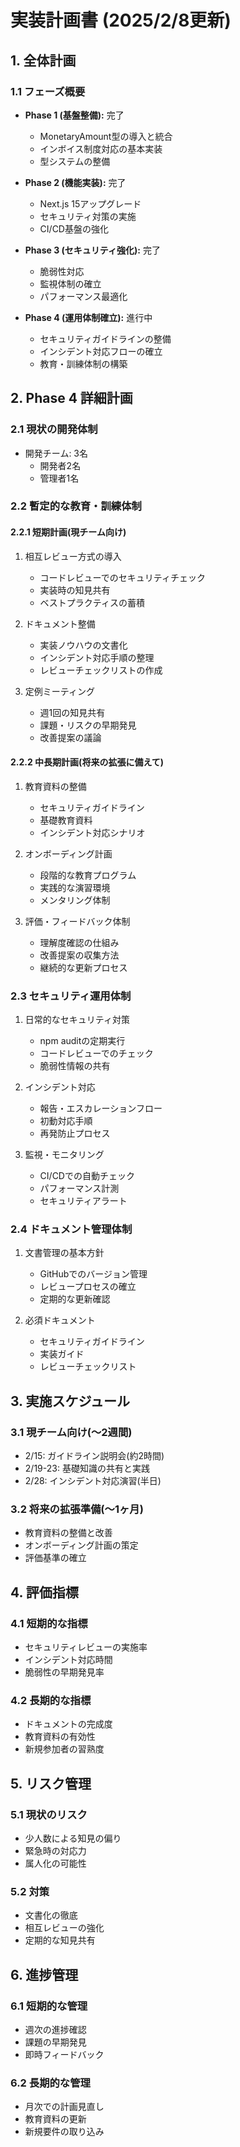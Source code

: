 # 実装計画書 (2025/2/8更新)

## 1. 全体計画

### 1.1 フェーズ概要

- **Phase 1 (基盤整備):** 完了

  - MonetaryAmount型の導入と統合
  - インボイス制度対応の基本実装
  - 型システムの整備

- **Phase 2 (機能実装):** 完了

  - Next.js 15アップグレード
  - セキュリティ対策の実施
  - CI/CD基盤の強化

- **Phase 3 (セキュリティ強化):** 完了

  - 脆弱性対応
  - 監視体制の確立
  - パフォーマンス最適化

- **Phase 4 (運用体制確立):** 進行中
  - セキュリティガイドラインの整備
  - インシデント対応フローの確立
  - 教育・訓練体制の構築

## 2. Phase 4 詳細計画

### 2.1 現状の開発体制

- 開発チーム: 3名
  - 開発者2名
  - 管理者1名

### 2.2 暫定的な教育・訓練体制

#### 2.2.1 短期計画(現チーム向け)

1. 相互レビュー方式の導入

   - コードレビューでのセキュリティチェック
   - 実装時の知見共有
   - ベストプラクティスの蓄積

2. ドキュメント整備

   - 実装ノウハウの文書化
   - インシデント対応手順の整理
   - レビューチェックリストの作成

3. 定例ミーティング
   - 週1回の知見共有
   - 課題・リスクの早期発見
   - 改善提案の議論

#### 2.2.2 中長期計画(将来の拡張に備えて)

1. 教育資料の整備

   - セキュリティガイドライン
   - 基礎教育資料
   - インシデント対応シナリオ

2. オンボーディング計画

   - 段階的な教育プログラム
   - 実践的な演習環境
   - メンタリング体制

3. 評価・フィードバック体制
   - 理解度確認の仕組み
   - 改善提案の収集方法
   - 継続的な更新プロセス

### 2.3 セキュリティ運用体制

1. 日常的なセキュリティ対策

   - npm auditの定期実行
   - コードレビューでのチェック
   - 脆弱性情報の共有

2. インシデント対応

   - 報告・エスカレーションフロー
   - 初動対応手順
   - 再発防止プロセス

3. 監視・モニタリング
   - CI/CDでの自動チェック
   - パフォーマンス計測
   - セキュリティアラート

### 2.4 ドキュメント管理体制

1. 文書管理の基本方針

   - GitHubでのバージョン管理
   - レビュープロセスの確立
   - 定期的な更新確認

2. 必須ドキュメント
   - セキュリティガイドライン
   - 実装ガイド
   - レビューチェックリスト

## 3. 実施スケジュール

### 3.1 現チーム向け(〜2週間)

- 2/15: ガイドライン説明会(約2時間)
- 2/19-23: 基礎知識の共有と実践
- 2/28: インシデント対応演習(半日)

### 3.2 将来の拡張準備(〜1ヶ月)

- 教育資料の整備と改善
- オンボーディング計画の策定
- 評価基準の確立

## 4. 評価指標

### 4.1 短期的な指標

- セキュリティレビューの実施率
- インシデント対応時間
- 脆弱性の早期発見率

### 4.2 長期的な指標

- ドキュメントの完成度
- 教育資料の有効性
- 新規参加者の習熟度

## 5. リスク管理

### 5.1 現状のリスク

- 少人数による知見の偏り
- 緊急時の対応力
- 属人化の可能性

### 5.2 対策

- 文書化の徹底
- 相互レビューの強化
- 定期的な知見共有

## 6. 進捗管理

### 6.1 短期的な管理

- 週次の進捗確認
- 課題の早期発見
- 即時フィードバック

### 6.2 長期的な管理

- 月次での計画見直し
- 教育資料の更新
- 新規要件の取り込み

